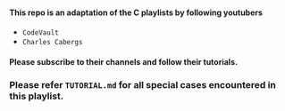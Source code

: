 #### This repo is an adaptation of the C playlists by following youtubers
* `CodeVault`
* `Charles Cabergs`
#### Please subscribe to their channels and follow their tutorials.

### Please refer `TUTORIAL.md` for all special cases encountered in this playlist.